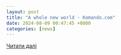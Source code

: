 ```yaml
---
layout: post
title: "A whole new world - Komando.com"
date: 2024-08-09 00:47:45 +0000
categories: [news]
---
```


[Читати далі](https://www.komando.com/news/a-whole-new-world/)
